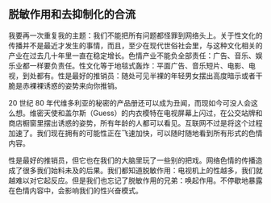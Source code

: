 ## 脱敏作用和去抑制化的合流

  我要再一次重复我的主题：我们不能把所有问题都怪罪到网络头上。关于性文化的传播并不是最近才发生的事情，而且，至少在现代世俗社会里，与这种文化相关的产业在过去几十年里一直在稳定增长。色情产业不能负全部责任：广告、音乐、娱乐业都一样要负责任。性文化等于地毯式轰炸：平面广告、音乐短片、电影、电视，到处都有。性是最好的推销员：随处可见半裸的年轻男女摆出高度暗示或者干脆是赤裸裸诱惑的姿势来向你推销。

  20 世纪 80 年代维多利亚的秘密的产品册还可以成为丑闻，而现如今可没人会这么想。维密天使和盖尔斯（Guess）的内衣模特在电视屏幕上闪过，在公交站牌和商店橱窗里摆出诱惑的姿势，所有年龄的人都可以看见。互联网不过是将这个过程加速了。我们现在拥有的可能性正在飞速加快，可以随时随地看到所有形式的色情内容。

  性是最好的推销员，但它也在我们的大脑里玩了一些别的把戏。网络色情的传播造成了很多我们始料未及的后果。我们都知道脱敏作用：电视机上的性越多，我们就越难以对它起反应。但是我们也忘记了脱敏作用的兄弟：唤起作用。不停歇地暴露在色情内容中，会影响我们的性兴奋模式。